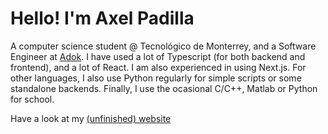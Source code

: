 # Hello! I'm Axel Padilla

A computer science student @ Tecnológico de Monterrey, and a Software Engineer at [Adok](adokmx.com). I have used a lot of Typescript (for both backend and frontend), and a lot of React. I am also experienced in using Next.js. For other languages, I also use Python regularly for simple scripts or some standalone backends. Finally, I use the ocasional C/C++, Matlab or Python for school.

Have a look at my [(unfinished) website](https://axelpadilla.me/)
